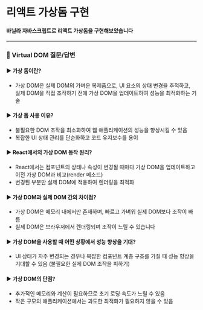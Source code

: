 # 리액트 가상돔 구현
#### 바닐라 자바스크립트로 리액트 가상돔을 구현해보았습니다
***
### 📌 Virtual DOM 질문/답변
#### ▶️ 가상 돔이란?
- 가상 DOM은 실제 DOM의 가벼운 복제품으로, UI 요소의 상태 변경을 추적하고, 실제 DOM을 직접 조작하기 전에 가상 DOM을 업데이트하여 성능을 최적화하는 기술
#### ▶️ 가상 돔 사용 이유?
- 불필요한 DOM 조작을 최소화하여 웹 애플리케이션의 성능을 향상시킬 수 있음
- 복잡한 UI 상태 관리를 단순화하고 코드 유지보수를 용이
#### ▶️ React에서의 가상 DOM 동작 원리?
- React에서는 컴포넌트의 상태나 속성이 변경될 때마다 가상 DOM을 업데이트하고 이전 가상 DOM과 비교(render 메소드)
- 변경된 부분만 실제 DOM에 적용하여 렌더링을 최적화
#### ▶️ 가상 DOM과 실제 DOM 간의 차이점?
- 가상 DOM은 메모리 내에서만 존재하며, 빠르고 가벼워 실제 DOM보다 조작이 빠름
- 실제 DOM은 브라우저에서 렌더링되며 조작이 느릴 수 있습니다
#### ▶️ 가상 DOM을 사용할 때 어떤 상황에서 성능 향상을 기대?
- UI 상태가 자주 변경되는 경우나 복잡한 컴포넌트 계층 구조를 가질 때 성능 향상을 기대할 수 있음 (불필요한 실제 DOM 조작을 피하기)
#### ▶️ 가상 DOM의 단점?
- 추가적인 메모리와 계산이 필요하므로 초기 로딩 속도가 느릴 수 있음
- 작은 규모의 애플리케이션에서는 과도한 최적화가 필요하지 않을 수 있음